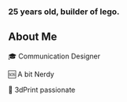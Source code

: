 ### 25 years old, builder of lego.


## About Me
:mortar_board: Communication Designer

🆘 A bit Nerdy

:rocket: 3dPrint passionate

